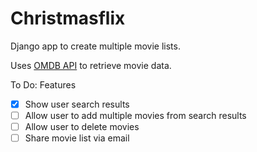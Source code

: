 # Christmasflix
Django app to create multiple movie lists.

Uses [OMDB API](https://www.omdbapi.com/) to retrieve movie data.


To Do: Features
- [x] Show user search results
- [ ] Allow user to add multiple movies from search results
- [ ] Allow user to delete movies
- [ ] Share movie list via email